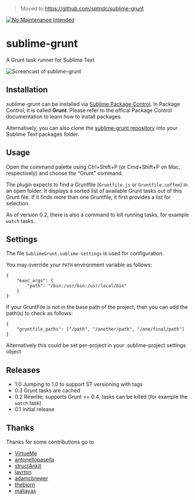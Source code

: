 > Moved to https://github.com/sptndc/sublime-grunt

[![No Maintenance Intended](http://unmaintained.tech/badge.svg)](http://unmaintained.tech/)

sublime-grunt
=============

A Grunt task runner for Sublime Text

![Screencast of sublime-grunt](screencast.gif)

## Installation

sublime-grunt can be installed via [Sublime Package Control](https://sublime.wbond.net/). In Package Control, it is called **Grunt**. Please refer to the offical Package Control documentation to learn how to install packages.

Alternatively, you can also clone the [sublime-grunt repository](https://github.com/tvooo/sublime-grunt/) into your Sublime Text packages folder.

## Usage

Open the command palette using Ctrl+Shift+P (or Cmd+Shift+P on Mac, respectively)
and choose the "Grunt" command.

The plugin expects to find a Gruntfile (`Gruntfile.js` or `Gruntfile.coffee`) in an open folder.
It displays a sorted list of available Grunt tasks out of this Grunt file.
If it finds more than one Gruntfile, it first provides a list for selection.

As of version 0.2, there is also a command to kill running tasks, for example
`watch` tasks.

## Settings

The file `SublimeGrunt.sublime-settings` is used for configuration.

You may override your `PATH` environment variable as follows:

```
{
    "exec_args": {
        "path": "/bin:/usr/bin:/usr/local/bin"
    }
}
```
If your GruntFile is not in the base path of the project, then you can add the path(s) to check as follows:

```
{
    "gruntfile_paths": ["/path", "/another/path", "/one/final/path"]
}
```
Alternatively this could be set per-project in your .sublime-project settings object

## Releases

* 1.0 Jumping to 1.0 to support ST versioning with tags
* 0.3 Grunt tasks are cached
* 0.2 Rewrite; supports Grunt >= 0.4, tasks can be killed (for example the `watch` task)
* 0.1 Initial release

## Thanks

Thanks for some contributions go to

* [VirtueMe](https://github.com/VirtueMe)
* [antonellopasella](https://github.com/antonellopasella)
* [structAnkit](https://github.com/structAnkit)
* [lavrton](https://github.com/lavrton)
* [adamcbrewer](https://github.com/adamcbrewer)
* [thebjorn](https://github.com/thebjorn)
* [maliayas](https://github.com/maliayas)
